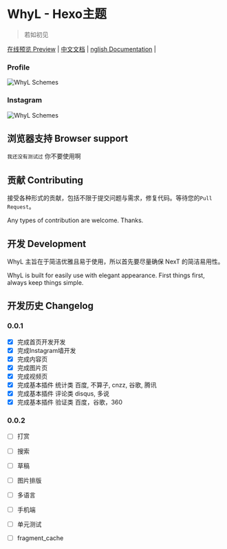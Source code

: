 # WhyL - Hexo主题

> 若如初见

[在线预览 Preview](https://photo.naaln.com) | [中文文档](README.md) | [nglish Documentation](README.en.md) | 

### Profile

![WhyL Schemes](https://ww1.sinaimg.cn/large/72f96cbagw1f6f7y83crkj20sg0s2145.jpg)

### Instagram
![WhyL Schemes](https://ww3.sinaimg.cn/large/72f96cbagw1f6f80hz6fcj20sg0sfk2n.jpg)


## 浏览器支持 Browser support

`我还没有测试过` 你不要使用啊

## 贡献 Contributing

接受各种形式的贡献，包括不限于提交问题与需求，修复代码。等待您的`Pull Request`。

Any types of contribution are welcome. Thanks.

## 开发 Development

WhyL 主旨在于简洁优雅且易于使用，所以首先要尽量确保 NexT 的简洁易用性。

WhyL is built for easily use with elegant appearance. First things first, always keep things simple.

## 开发历史 Changelog

### 0.0.1

- [x] 完成首页开发开发
- [x] 完成Instagram墙开发
- [x] 完成内容页
- [x] 完成图片页
- [x] 完成视频页
- [x] 完成基本插件 统计类 百度, 不算子, cnzz, 谷歌, 腾讯
- [x] 完成基本插件 评论类 disqus, 多说
- [x] 完成基本插件 验证类 百度，谷歌，360

### 0.0.2
- [ ] 打赏
- [ ] 搜索
- [ ] 草稿
- [ ] 图片排版
- [ ] 多语言
- [ ] 手机端
- [ ] 单元测试
- [ ] fragment_cache


